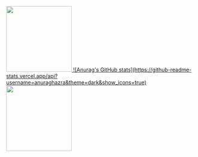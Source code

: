 <div>
<a href="https://github.com/RichardMerces">
<img height="175em" src="https://github-readme-stats.vercel.app/api?username=RichardMerces&show_icons=true&theme=tokyonight&include_all_commits=false&count_private=true"/>
![Anurag's GitHub stats](https://github-readme-stats.vercel.app/api?username=anuraghazra&theme=dark&show_icons=true)
<img height="175em" src="https://github-readme-stats.vercel.app/api/top-langs/?username=RichardMerces&layout=compact&langs_count=7&theme=tokyonight"/>
</div>
